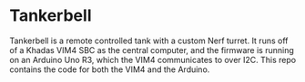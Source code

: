 # Tankerbell
Tankerbell is a remote controlled tank with a custom Nerf turret. It runs off of a Khadas VIM4 SBC as the central computer, and the firmware is running on an Arduino Uno R3, which the VIM4 communicates to over I2C. This repo contains the code for both the VIM4 and the Arduino.
